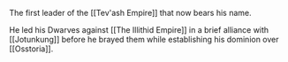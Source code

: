 The first leader of the [[Tev'ash Empire]] that now bears his name. 

He led his Dwarves against [[The Illithid Empire]] in a brief alliance with [[Jotunkung]] before he brayed them while establishing his dominion over [[Osstoria]]. 